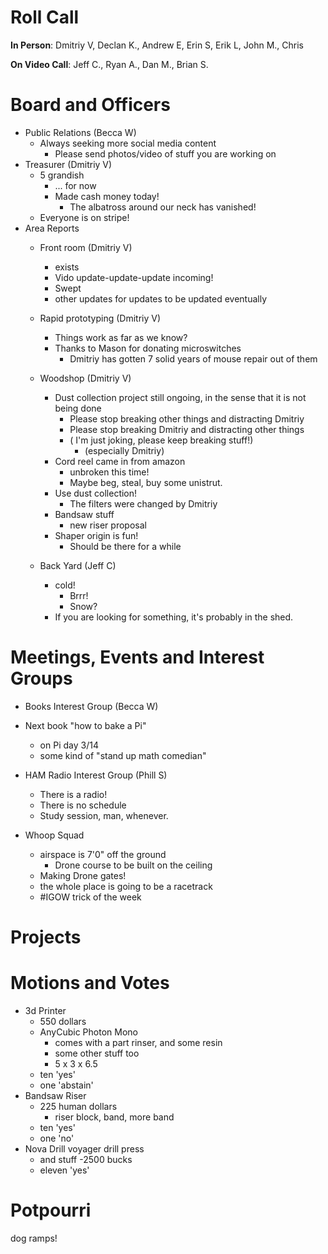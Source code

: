 Roll Call
=========
**In Person**:   Dmitriy V, Declan K., Andrew E,  Erin S, Erik L, John M., Chris

**On Video Call**:  Jeff C., Ryan A., Dan M., Brian S.


Board and Officers
==================
- Public Relations (Becca W)
  - Always seeking more social media content
    - Please send photos/video of stuff you are working on
- Treasurer (Dmitriy V)
  - 5 grandish
    - ... for now
    - Made cash money today!
      - The albatross around our neck has vanished!
  - Everyone is on stripe!
- Area Reports
  - Front room (Dmitriy V)
    - exists
    - Vido update-update-update incoming!
    - Swept
    - other updates for updates to be updated eventually
  - Rapid prototyping (Dmitriy V)
    - Things work as far as we know?
    - Thanks to Mason for donating microswitches
      - Dmitriy has gotten 7 solid years of mouse repair out of them
  - Woodshop (Dmitriy V)
    - Dust collection project still ongoing, in the sense that it is not being done
      - Please stop breaking other things and distracting Dmitriy
      - Please stop breaking Dmitriy and distracting other things
      - ( I'm just joking, please keep breaking stuff!)
         - (especially Dmitriy)
    - Cord reel came in from amazon
      - unbroken this time!
      - Maybe beg, steal, buy some unistrut.
    - Use dust collection!
      - The filters were changed by Dmitriy
    - Bandsaw stuff
      - new riser proposal
    - Shaper origin is fun!
      - Should be there for a while
      
  - Back Yard (Jeff C)
    - cold!
      - Brrr!
      - Snow?
    - If you are looking for something, it's probably in the shed.

Meetings, Events and Interest Groups
====================================
- Books Interest Group (Becca W)

 - Next book "how to bake a Pi"
   - on Pi day 3/14
   - some kind of "stand up math comedian" 
- HAM Radio Interest Group (Phill S)
  - There is a radio!
  - There is no schedule
  - Study session, man, whenever.
- Whoop Squad
  - airspace is 7'0" off the ground
    - Drone course to be built on the ceiling
  - Making Drone gates! 
   - the whole place is going to be a racetrack
   - #IGOW trick of the week

  
Projects
========

Motions and Votes
=================
- 3d Printer
  - 550 dollars 
  - AnyCubic Photon Mono
    - comes with a part rinser, and some resin
    - some other stuff too
    - 5 x 3 x 6.5
  - ten 'yes'
  - one 'abstain'
- Bandsaw Riser
  - 225 human dollars
    - riser block, band, more band
  - ten 'yes'
  - one 'no'
- Nova Drill voyager drill press
  - and stuff
  -2500 bucks
  - eleven 'yes'

Potpourri
=========
dog ramps!

